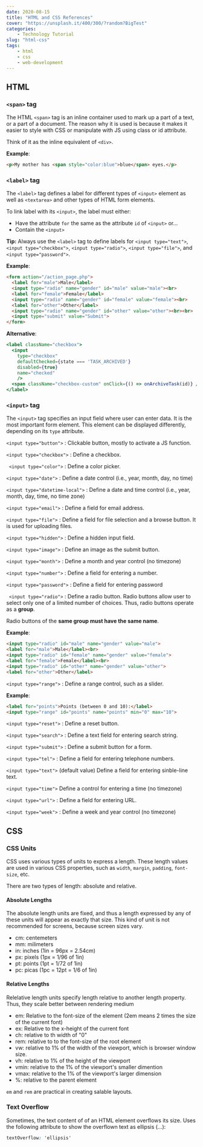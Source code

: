 ```yaml
---
date: 2020-08-15
title: "HTML and CSS References"
cover: "https://unsplash.it/400/300/?random?BigTest"
categories: 
    - Technology Tutorial
slug: "html-css"
tags:
    - html
    - css
    - web-development
---
```


## HTML

### `<span>` tag

The HTML `<span>` tag is an inline container used to mark up a part of a text, or a part of a document. The reason why it is used is because it makes it easier to style with CSS or manipulate with JS using class or id attribute. 

Think of it as the inline equivalent of `<div>`.

**Example**: 

```html
<p>My mother has <span style="color:blue">blue</span> eyes.</p>
```

### `<label>` tag

The `<label>` tag defines a label for different types of `<input>` element as well as `<textarea>` and other types of HTML form elements. 

To link label with its `<input>`, the label must either:

- Have the attribute `for` the same as the attribute `id` of `<input>` or...
- Contain the `<input>` 

**Tip:** Always use the `<label>` tag to define labels for `<input type="text">`, `<input type="checkbox">`, `<input type="radio">`, `<input type="file">`, and `<input type="password">`.

**Example**:

```html
<form action="/action_page.php">
  <label for="male">Male</label>
  <input type="radio" name="gender" id="male" value="male"><br>
  <label for="female">Female</label>
  <input type="radio" name="gender" id="female" value="female"><br>
  <label for="other">Other</label>
  <input type="radio" name="gender" id="other" value="other"><br><br>
  <input type="submit" value="Submit">
</form>
```

**Alternative**:

```jsx
<label className="checkbox">
  <input
    type="checkbox"
    defaultChecked={state === 'TASK_ARCHIVED'}
    disabled={true}
    name="checked"
    />
  <span className="checkbox-custom" onClick={() => onArchiveTask(id)} />
</label>
```



### `<input>` tag

The `<input>` tag specifies an input field where user can enter data. It is the most important form element. This element can be displayed differently, depending on its `type` attribute.

`<input type="button">` : Clickable button, mostly to activate a JS function.



`<input type="checkbox">` : Define a checkbox.



` <input type="color">` :  Define a color picker.



`<input type="date">` : Define a date control (i.e., year, month, day, no time)



`<input type="datetime-local">` : Define a date and time control (i.e., year, month, day, time, no time zone)



`<input type="email">` : Define a field for email address.



`<input type="file">` :  Define a field for file selection and a browse button. It is used for uploading files. 



`<input type="hidden">` : Define a hidden input field.



`<input type="image">` : Define an image as the submit button.



`<input type="month">` : Define a month and year control (no timezone)



`<input type="number">` : Define a field for entering a number.



`<input type="password">` :  Define a field for entering password



` <input type="radio">` : Define a radio button. Radio buttons allow user to select only one of a limited number of choices. Thus, radio buttons operate as a **group**.

Radio buttons of the **same group must have the same name**.

**Example**:

```html
<input type="radio" id="male" name="gender" value="male">
<label for="male">Male</label><br>
<input type="radio" id="female" name="gender" value="female">
<label for="female">Female</label><br>
<input type="radio" id="other" name="gender" value="other">
<label for="other">Other</label>
```



`<input type="range">` :  Define a range control, such as a slider.

**Example**:

```html
<label for="points">Points (between 0 and 10):</label>
<input type="range" id="points" name="points" min="0" max="10">
```



`<input type="reset">` :  Define a reset button.



`<input type="search">` : Define a text field for entering search string.



`<input type="submit">` : Define a submit button for a form.



`<input type="tel">` :  Define a field for entering telephone numbers.



`<input type="text">` (default value) Define a field for entering sinble-line text.



`<input type="time">` Define a control for entering a time (no timezone)



`<input type="url">` : Define a field for entering URL.



`<input type="week">` : Define a week and year control (no timezone)



## CSS

### CSS Units

CSS uses various types of units to express a length. These length values are used in various CSS properties, such as `width`, `margin`, `padding`, `font-size`, etc.

There are two types of length: absolute and relative. 



#### Absolute Lengths

The absolute length units are fixed, and thus a length expressed by any of these units will appear as exactly that size. This kind of unit is not recommended for screens, because screen sizes vary. 

- cm: centemeters
- mm: milimeters
- in: inches (1in = 96px = 2.54cm)
- px: pixels (1px = 1/96 of 1in)
- pt: points (1pt = 1/72 of 1in)
- pc: picas (1pc = 12pt = 1/6 of 1in)



#### Relative Lengths

Relelative length units specify length relative to another length property. Thus, they scale better between rendering medium

- em: Relative to the font-size of the element (2em means 2 times the size of the current font)
- ex: Relative to the x-height of the current font
- ch: relative to th width of "0"
- rem: relative to to the font-size of the root element
- vw: relative to 1% of the width of the viewport, which is browser window size.
- vh: relative to 1% of the height of the viewport
- vmin: relative to the 1% of the viewport's smaller dimention
- vmax: relative to the 1% of the viewport's larger dimension
- %: relative to the parent element

`em` and `rem` are practical in creating salable layouts. 



### Text Overflow

Sometimes, the text content of of an HTML element overflows its size. Uses the following attribute to show the overflown text as ellipsis (...):

```css
textOverflow: 'ellipsis'
```





